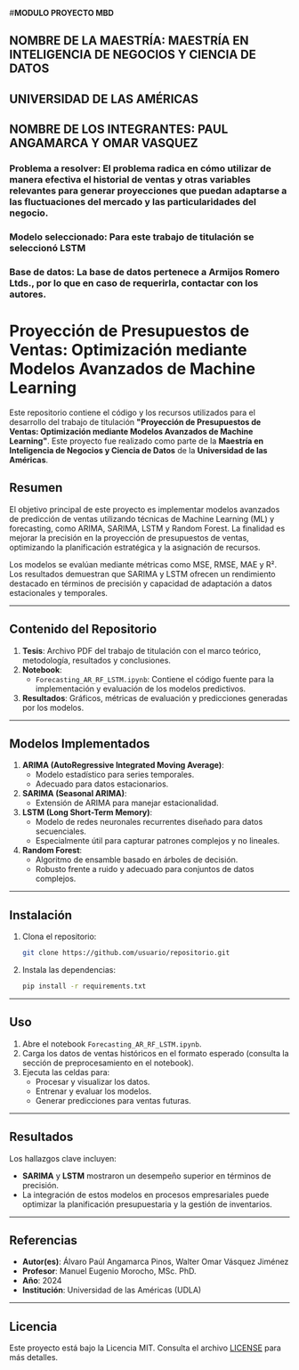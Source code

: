 #**MODULO PROYECTO MBD**
## NOMBRE DE LA MAESTRÍA: MAESTRÍA EN INTELIGENCIA DE NEGOCIOS Y CIENCIA DE DATOS
## UNIVERSIDAD DE LAS AMÉRICAS
## NOMBRE DE LOS INTEGRANTES: PAUL ANGAMARCA Y OMAR VASQUEZ

### Problema a resolver: El problema radica en cómo utilizar de manera efectiva el historial de ventas y otras variables relevantes para generar proyecciones que puedan adaptarse a las fluctuaciones del mercado y las particularidades del negocio.
### Modelo seleccionado: Para este trabajo de titulación se seleccionó LSTM
### Base de datos: La base de datos pertenece a Armijos Romero Ltds., por lo que en caso de requerirla, contactar con los autores.

# Proyección de Presupuestos de Ventas: Optimización mediante Modelos Avanzados de Machine Learning

Este repositorio contiene el código y los recursos utilizados para el desarrollo del trabajo de titulación **"Proyección de Presupuestos de Ventas: Optimización mediante Modelos Avanzados de Machine Learning"**. Este proyecto fue realizado como parte de la **Maestría en Inteligencia de Negocios y Ciencia de Datos** de la **Universidad de las Américas**.

## Resumen

El objetivo principal de este proyecto es implementar modelos avanzados de predicción de ventas utilizando técnicas de Machine Learning (ML) y forecasting, como ARIMA, SARIMA, LSTM y Random Forest. La finalidad es mejorar la precisión en la proyección de presupuestos de ventas, optimizando la planificación estratégica y la asignación de recursos.

Los modelos se evalúan mediante métricas como MSE, RMSE, MAE y R². Los resultados demuestran que SARIMA y LSTM ofrecen un rendimiento destacado en términos de precisión y capacidad de adaptación a datos estacionales y temporales.

---

## Contenido del Repositorio

1. **Tesis**: Archivo PDF del trabajo de titulación con el marco teórico, metodología, resultados y conclusiones.
2. **Notebook**: 
    - `Forecasting_AR_RF_LSTM.ipynb`: Contiene el código fuente para la implementación y evaluación de los modelos predictivos.
3. **Resultados**: Gráficos, métricas de evaluación y predicciones generadas por los modelos.

---

## Modelos Implementados

1. **ARIMA (AutoRegressive Integrated Moving Average)**: 
   - Modelo estadístico para series temporales.
   - Adecuado para datos estacionarios.
2. **SARIMA (Seasonal ARIMA)**:
   - Extensión de ARIMA para manejar estacionalidad.
3. **LSTM (Long Short-Term Memory)**:
   - Modelo de redes neuronales recurrentes diseñado para datos secuenciales.
   - Especialmente útil para capturar patrones complejos y no lineales.
4. **Random Forest**:
   - Algoritmo de ensamble basado en árboles de decisión.
   - Robusto frente a ruido y adecuado para conjuntos de datos complejos.

---

## Instalación

1. Clona el repositorio:
   ```bash
   git clone https://github.com/usuario/repositorio.git
   ```
2. Instala las dependencias:
   ```bash
   pip install -r requirements.txt
   ```

---

## Uso

1. Abre el notebook `Forecasting_AR_RF_LSTM.ipynb`.
2. Carga los datos de ventas históricos en el formato esperado (consulta la sección de preprocesamiento en el notebook).
3. Ejecuta las celdas para:
   - Procesar y visualizar los datos.
   - Entrenar y evaluar los modelos.
   - Generar predicciones para ventas futuras.

---

## Resultados

Los hallazgos clave incluyen:
- **SARIMA** y **LSTM** mostraron un desempeño superior en términos de precisión.
- La integración de estos modelos en procesos empresariales puede optimizar la planificación presupuestaria y la gestión de inventarios.

---

## Referencias

- **Autor(es)**: Álvaro Paúl Angamarca Pinos, Walter Omar Vásquez Jiménez
- **Profesor**: Manuel Eugenio Morocho, MSc. PhD.
- **Año**: 2024
- **Institución**: Universidad de las Américas (UDLA)

---

## Licencia

Este proyecto está bajo la Licencia MIT. Consulta el archivo [LICENSE](LICENSE) para más detalles.
